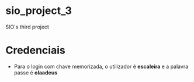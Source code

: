 # sio_project_3
SIO's third project

# Credenciais
 - Para o login com chave memorizada, o utilizador é **escaleira** e a palavra passe é **olaadeus** 
